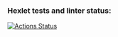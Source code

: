 ### Hexlet tests and linter status:
[![Actions Status](https://github.com/AnastasiiaXX/qa-engineer-project-84/actions/workflows/hexlet-check.yml/badge.svg)](https://github.com/AnastasiiaXX/qa-engineer-project-84/actions)